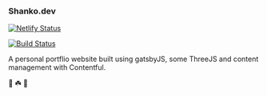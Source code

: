 ### Shanko.dev

[![Netlify Status](https://api.netlify.com/api/v1/badges/48245f6a-48f3-4f9a-9978-41b8cabc10be/deploy-status)](https://app.netlify.com/sites/shankodotdev/deploys)

[![Build Status](https://app.travis-ci.com/natibekele/shanko-dot-dev.svg?branch=master)](https://app.travis-ci.com/natibekele/shanko-dot-dev)

A personal portflio website built using gatsbyJS, some ThreeJS and content management with Contentful. 

🚀 ☘️ 🌃

